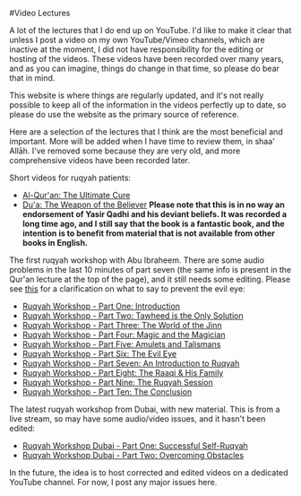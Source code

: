 [title: Muhammad Tim Humble's Video Lectures - muhammadtim.com]:/
[menu: Videos]:/
[menu-locgroup: primary]:/
[order: 5]:/

#Video Lectures

A lot of the lectures that I do end up on YouTube. I'd like to make it clear that unless I post a video on my own YouTube/Vimeo channels, which are inactive at the moment, I did not have responsibility for the editing or hosting of the videos. These videos have been recorded over many years, and as you can imagine, things do change in that time, so please do bear that in mind. 

This website is where things are regularly updated, and it's not really possible to keep all of the information in the videos perfectly up to date, so please do use the website as the primary source of reference.

Here are a selection of the lectures that I think are the most beneficial and important. More will be added when I have time to review them, in shaa' Allāh. I've removed some because they are very old, and more comprehensive videos have been recorded later.

Short videos for ruqyah patients:

* [Al-Qur'an: The Ultimate Cure](http://youtu.be/p1zLqbVk9EE)
* [Du'a: The Weapon of the Believer](http://youtu.be/UYgBOpHtqzE) **Please note that this is in no way an endorsement of Yasir Qadhi and his deviant beliefs. It was recorded a long time ago, and I still say that the book is a fantastic book, and the intention is to benefit from material that is not available from other books in English.**

The first ruqyah workshop with Abu Ibraheem. There are some audio problems in the last 10 minutes of part seven (the same info is present in the Qur'an lecture at the top of the page), and it still needs some editing. Please see [this](/posts/confusion-over-how-to-seek-blessings-for-someone-to-prevent-the-evil-eye) for a clarification on what to say to prevent the evil eye:

* [Ruqyah Workshop - Part One: Introduction](http://www.youtube.com/watch?v=r2GjxuAaamc)
* [Ruqyah Workshop - Part Two: Tawheed is the Only Solution](http://www.youtube.com/watch?v=zZUERpYaXJU)
* [Ruqyah Workshop - Part Three: The World of the Jinn](http://www.youtube.com/watch?v=Wys88S3VQG4)
* [Ruqyah Workshop - Part Four: Magic and the Magician](http://www.youtube.com/watch?v=RBpy-kfg6Kg)
* [Ruqyah Workshop - Part Five: Amulets and Talismans](http://www.youtube.com/watch?v=kXm6LFaTKX8&feature=c4-overview&list=UUXwQCBzDSa1wlj36I2x4BFQ)
* [Ruqyah Workshop - Part Six: The Evil Eye](http://www.youtube.com/watch?v=nDSvkNuh5uo)
* [Ruqyah Workshop - Part Seven: An Introduction to Ruqyah](http://www.youtube.com/watch?v=xJki92e5ex0)
* [Ruqyah Workshop - Part Eight: The Raaqi & His Family](http://www.youtube.com/watch?v=Huz_ts9SpcE)
* [Ruqyah Workshop - Part Nine: The Ruqyah Session](http://www.youtube.com/watch?v=6vJNq_KiHwY)
* [Ruqyah Workshop - Part Ten: The Conclusion](http://www.youtube.com/watch?v=OmJQw161R1k)

The latest ruqyah workshop from Dubai, with new material. This is from a live stream, so may have some audio/video issues, and it hasn't been edited:

* [Ruqyah Workshop Dubai - Part One: Successful Self-Ruqyah](https://www.youtube.com/watch?v=MsdNC76a-Po)
* [Ruqyah Workshop Dubai - Part Two: Overcoming Obstacles](https://www.youtube.com/watch?v=rXjrSYWLHwQ)

In the future, the idea is to host corrected and edited videos on a dedicated YouTube channel. For now, I post any major issues here.